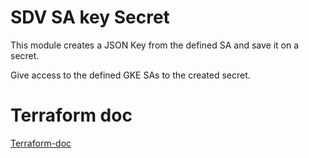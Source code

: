 # SDV SA key Secret

This module creates a JSON Key from the defined SA and save it on a secret.

Give access to the defined GKE SAs to the created secret.

# Terraform doc

[Terraform-doc](terraform-doc.md)


